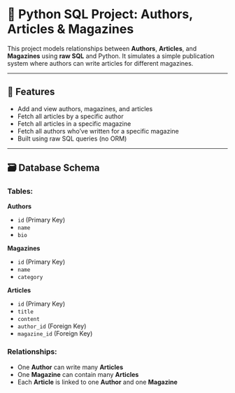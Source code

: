 # 📰 Python SQL Project: Authors, Articles & Magazines

This project models relationships between **Authors**, **Articles**, and **Magazines** using **raw SQL** and Python. It simulates a simple publication system where authors can write articles for different magazines.

---

## 🧠 Features

- Add and view authors, magazines, and articles
- Fetch all articles by a specific author
- Fetch all articles in a specific magazine
- Fetch all authors who’ve written for a specific magazine
- Built using raw SQL queries (no ORM)

---

## 🗃️ Database Schema

### Tables:
**Authors**
- `id` (Primary Key)
- `name`
- `bio`

**Magazines**
- `id` (Primary Key)
- `name`
- `category`

**Articles**
- `id` (Primary Key)
- `title`
- `content`
- `author_id` (Foreign Key)
- `magazine_id` (Foreign Key)

### Relationships:
- One **Author** can write many **Articles**
- One **Magazine** can contain many **Articles**
- Each **Article** is linked to one **Author** and one **Magazine**

